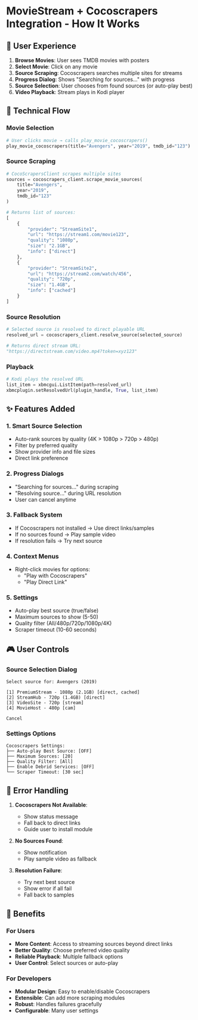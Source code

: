 # MovieStream + Cocoscrapers Integration - How It Works

## 🎯 **User Experience**

1. **Browse Movies**: User sees TMDB movies with posters
2. **Select Movie**: Click on any movie
3. **Source Scraping**: Cocoscrapers searches multiple sites for streams
4. **Progress Dialog**: Shows "Searching for sources..." with progress
5. **Source Selection**: User chooses from found sources (or auto-play best)
6. **Video Playback**: Stream plays in Kodi player

## 🔧 **Technical Flow**

### **Movie Selection**
```python
# User clicks movie → calls play_movie_cocoscrapers()
play_movie_cocoscrapers(title="Avengers", year="2019", tmdb_id="123")
```

### **Source Scraping**
```python
# CocoScrapersClient scrapes multiple sites
sources = cocoscrapers_client.scrape_movie_sources(
    title="Avengers", 
    year="2019",
    tmdb_id="123"
)

# Returns list of sources:
[
    {
        "provider": "StreamSite1",
        "url": "https://stream1.com/movie123",
        "quality": "1080p",
        "size": "2.1GB",
        "info": ["direct"]
    },
    {
        "provider": "StreamSite2", 
        "url": "https://stream2.com/watch/456",
        "quality": "720p",
        "size": "1.4GB",
        "info": ["cached"]
    }
]
```

### **Source Resolution**
```python
# Selected source is resolved to direct playable URL
resolved_url = cocoscrapers_client.resolve_source(selected_source)

# Returns direct stream URL:
"https://directstream.com/video.mp4?token=xyz123"
```

### **Playback**
```python
# Kodi plays the resolved URL
list_item = xbmcgui.ListItem(path=resolved_url)
xbmcplugin.setResolvedUrl(plugin_handle, True, list_item)
```

## ✨ **Features Added**

### **1. Smart Source Selection**
- Auto-rank sources by quality (4K > 1080p > 720p > 480p)
- Filter by preferred quality
- Show provider info and file sizes
- Direct link preference

### **2. Progress Dialogs**
- "Searching for sources..." during scraping
- "Resolving source..." during URL resolution
- User can cancel anytime

### **3. Fallback System**
- If Cocoscrapers not installed → Use direct links/samples
- If no sources found → Play sample video
- If resolution fails → Try next source

### **4. Context Menus**
- Right-click movies for options:
  - "Play with Cocoscrapers"
  - "Play Direct Link"

### **5. Settings**
- Auto-play best source (true/false)
- Maximum sources to show (5-50)
- Quality filter (All/480p/720p/1080p/4K)
- Scraper timeout (10-60 seconds)

## 🎮 **User Controls**

### **Source Selection Dialog**
```
Select source for: Avengers (2019)

[1] PremiumStream - 1080p (2.1GB) [direct, cached]
[2] StreamHub - 720p (1.4GB) [direct] 
[3] VideoSite - 720p [stream]
[4] MovieHost - 480p [cam]

Cancel
```

### **Settings Options**
```
Cocoscrapers Settings:
├── Auto-play Best Source: [OFF]
├── Maximum Sources: [20]  
├── Quality Filter: [All]
├── Enable Debrid Services: [OFF]
└── Scraper Timeout: [30 sec]
```

## 🔄 **Error Handling**

1. **Cocoscrapers Not Available**:
   - Show status message
   - Fall back to direct links
   - Guide user to install module

2. **No Sources Found**:
   - Show notification
   - Play sample video as fallback

3. **Resolution Failure**:
   - Try next best source
   - Show error if all fail
   - Fall back to samples

## 🎯 **Benefits**

### **For Users**
- **More Content**: Access to streaming sources beyond direct links
- **Better Quality**: Choose preferred video quality
- **Reliable Playback**: Multiple fallback options
- **User Control**: Select sources or auto-play

### **For Developers**
- **Modular Design**: Easy to enable/disable Cocoscrapers
- **Extensible**: Can add more scraping modules
- **Robust**: Handles failures gracefully
- **Configurable**: Many user settings